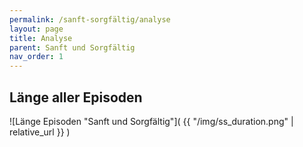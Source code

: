 ```yaml
---
permalink: /sanft-sorgfältig/analyse
layout: page
title: Analyse
parent: Sanft und Sorgfältig
nav_order: 1
---
```


## Länge aller Episoden

![Länge Episoden "Sanft und Sorgfältig"]( {{ "/img/ss_duration.png" | relative_url  }} )
